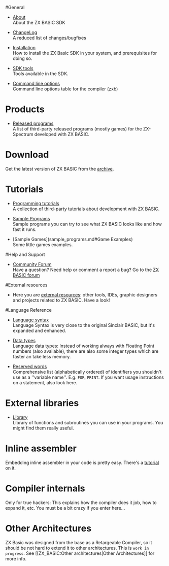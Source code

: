 #General 
* [About](about.md)
<br />About the ZX BASIC SDK

* [ChangeLog](https://github.com/boriel/zxbasic/blob/master/Changelog.md)
<br />A reduced list of changes/bugfixes

* [Installation](installation.md)
<br />How to install the ZX Basic SDK in your system, and prerequisites for doing so.

* [SDK tools](tools.md)
<br />Tools available in the SDK.

* [Command line options](zxb.md#Command_Line_Options)
<br />Command line options table for the compiler (zxb)

# Products

* [Released programs](released_programs.md)
<br />A list of third-party released programs (mostly games) for the ZX-Spectrum developed with ZX BASIC.

# Download

Get the latest version of ZX BASIC from the [archive](archive.md). 

# Tutorials

* [Programming tutorials](tutorials.md)
<br />A collection of third-party tutorials about development with ZX BASIC.

* [Sample Programs](sample_programs.md)
<br />Sample programs you can try to see what ZX BASIC looks like and how fast it runs.

* [Sample Games](sample_programs.md#Game Examples)
<br />Some little games examples.

#Help and Support

* [Community Forum](http://www.boriel.com/forum/zx-basic-compiler)
<br />Have a question? Need help or comment a report a bug? Go to the [ZX BASIC forum](http://www.boriel.com/forum/zx-basic-compiler)

#External resources

* Here you are [external resources](external_resources.md): other tools, IDEs, graphic designers and projects related to ZX BASIC. Have a look!

#Language Reference
* [Language syntax](syntax.md)
<br />Language Syntax is very close to the original Sinclair BASIC, but it's expanded and enhanced.

* [Data types](types.md)
<br />Language data types: Instead of working always with Floating Point numbers (also available), there are also some integer types which are faster an take less memory.

 * [Reserved words](identifier.md)
<br />Comprehensive list (alphabetically ordered) of identifiers you shouldn't use as a ''variable name''. E.g. `FOR`, `PRINT`. If you want usage instructions on a statement, also look here.

# External libraries

* [Library](library.md)
<br />Library of functions and subroutines you can use in your programs. You might find them really useful.

# Inline assembler
Embedding inline assembler in your code is pretty easy. There's a [tutorial](tutorials.md) on it.

# Compiler internals
Only for true hackers: This explains how the compiler does it job, how to expand it, etc. You must be a bit crazy if you enter here...

# Other Architectures
ZX Basic was designed from the base as a Retargeable Compiler, so it should be not hard to extend it to other architectures. This is `work in progress`. See [[ZX_BASIC:Other architectures|Other Architectures]] for more info.
